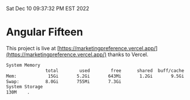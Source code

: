Sat Dec 10 09:37:32 PM EST 2022

# Angular Fifteen


This project is live at [https://marketingpreference.vercel.app/](https://marketingpreference.vercel.app/) thanks to Vercel.

```bash
System Memory
               total        used        free      shared  buff/cache   available
Mem:            15Gi       5.2Gi       643Mi       1.2Gi       9.5Gi       8.6Gi
Swap:          8.0Gi       755Mi       7.3Gi
System Storage
130M	.
```
```bash
